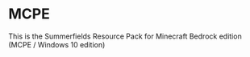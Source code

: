 # MCPE
This is the Summerfields Resource Pack for Minecraft Bedrock edition (MCPE / Windows 10 edition)
